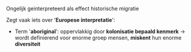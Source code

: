 Ongelijk geinterpreteerd als effect historische migratie

Zegt vaak iets over '**Europese interpretatie**':
- Term '**aboriginal**': oppervlakkig door **kolonisatie bepaald kenmerk**
	-> wordt definierend voor enorme groep mensen, **miskent** hun enorme **diversiteit**
